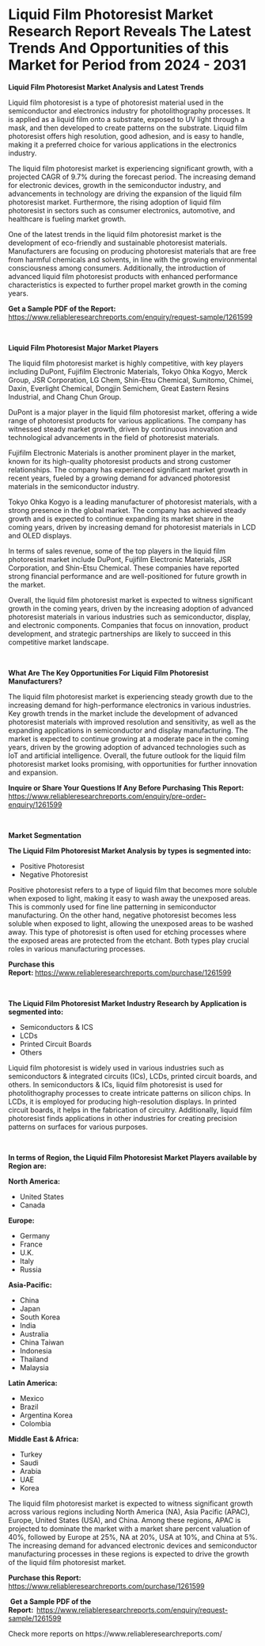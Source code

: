<p><h1>Liquid Film Photoresist Market Research Report Reveals The Latest Trends And Opportunities of this Market for Period from 2024 - 2031</h1></p><p><strong>Liquid Film Photoresist Market Analysis and Latest Trends</strong></p>
<p><p>Liquid film photoresist is a type of photoresist material used in the semiconductor and electronics industry for photolithography processes. It is applied as a liquid film onto a substrate, exposed to UV light through a mask, and then developed to create patterns on the substrate. Liquid film photoresist offers high resolution, good adhesion, and is easy to handle, making it a preferred choice for various applications in the electronics industry.</p><p>The liquid film photoresist market is experiencing significant growth, with a projected CAGR of 9.7% during the forecast period. The increasing demand for electronic devices, growth in the semiconductor industry, and advancements in technology are driving the expansion of the liquid film photoresist market. Furthermore, the rising adoption of liquid film photoresist in sectors such as consumer electronics, automotive, and healthcare is fueling market growth.</p><p>One of the latest trends in the liquid film photoresist market is the development of eco-friendly and sustainable photoresist materials. Manufacturers are focusing on producing photoresist materials that are free from harmful chemicals and solvents, in line with the growing environmental consciousness among consumers. Additionally, the introduction of advanced liquid film photoresist products with enhanced performance characteristics is expected to further propel market growth in the coming years.</p></p>
<p><strong>Get a Sample PDF of the Report:&nbsp;</strong> <a href="https://www.reliableresearchreports.com/enquiry/request-sample/1261599">https://www.reliableresearchreports.com/enquiry/request-sample/1261599</a></p>
<p>&nbsp;</p>
<p><strong>Liquid Film Photoresist Major Market Players</strong></p>
<p><p>The liquid film photoresist market is highly competitive, with key players including DuPont, Fujifilm Electronic Materials, Tokyo Ohka Kogyo, Merck Group, JSR Corporation, LG Chem, Shin-Etsu Chemical, Sumitomo, Chimei, Daxin, Everlight Chemical, Dongjin Semichem, Great Eastern Resins Industrial, and Chang Chun Group.</p><p>DuPont is a major player in the liquid film photoresist market, offering a wide range of photoresist products for various applications. The company has witnessed steady market growth, driven by continuous innovation and technological advancements in the field of photoresist materials.</p><p>Fujifilm Electronic Materials is another prominent player in the market, known for its high-quality photoresist products and strong customer relationships. The company has experienced significant market growth in recent years, fueled by a growing demand for advanced photoresist materials in the semiconductor industry.</p><p>Tokyo Ohka Kogyo is a leading manufacturer of photoresist materials, with a strong presence in the global market. The company has achieved steady growth and is expected to continue expanding its market share in the coming years, driven by increasing demand for photoresist materials in LCD and OLED displays.</p><p>In terms of sales revenue, some of the top players in the liquid film photoresist market include DuPont, Fujifilm Electronic Materials, JSR Corporation, and Shin-Etsu Chemical. These companies have reported strong financial performance and are well-positioned for future growth in the market.</p><p>Overall, the liquid film photoresist market is expected to witness significant growth in the coming years, driven by the increasing adoption of advanced photoresist materials in various industries such as semiconductor, display, and electronic components. Companies that focus on innovation, product development, and strategic partnerships are likely to succeed in this competitive market landscape.</p></p>
<p>&nbsp;</p>
<p><strong>What Are The Key Opportunities For Liquid Film Photoresist Manufacturers?</strong></p>
<p><p>The liquid film photoresist market is experiencing steady growth due to the increasing demand for high-performance electronics in various industries. Key growth trends in the market include the development of advanced photoresist materials with improved resolution and sensitivity, as well as the expanding applications in semiconductor and display manufacturing. The market is expected to continue growing at a moderate pace in the coming years, driven by the growing adoption of advanced technologies such as IoT and artificial intelligence. Overall, the future outlook for the liquid film photoresist market looks promising, with opportunities for further innovation and expansion.</p></p>
<p><strong>Inquire or Share Your Questions If Any Before Purchasing This Report:</strong> <a href="https://www.reliableresearchreports.com/enquiry/pre-order-enquiry/1261599">https://www.reliableresearchreports.com/enquiry/pre-order-enquiry/1261599</a></p>
<p>&nbsp;</p>
<p><strong>Market Segmentation</strong></p>
<p><strong>The Liquid Film Photoresist Market Analysis by types is segmented into:</strong></p>
<p><ul><li>Positive Photoresist</li><li>Negative Photoresist</li></ul></p>
<p><p>Positive photoresist refers to a type of liquid film that becomes more soluble when exposed to light, making it easy to wash away the unexposed areas. This is commonly used for fine line patterning in semiconductor manufacturing. On the other hand, negative photoresist becomes less soluble when exposed to light, allowing the unexposed areas to be washed away. This type of photoresist is often used for etching processes where the exposed areas are protected from the etchant. Both types play crucial roles in various manufacturing processes.</p></p>
<p><strong>Purchase this Report:&nbsp;</strong><a href="https://www.reliableresearchreports.com/purchase/1261599">https://www.reliableresearchreports.com/purchase/1261599</a></p>
<p>&nbsp;</p>
<p><strong>The Liquid Film Photoresist Market Industry Research by Application is segmented into:</strong></p>
<p><ul><li>Semiconductors & ICS</li><li>LCDs</li><li>Printed Circuit Boards</li><li>Others</li></ul></p>
<p><p>Liquid film photoresist is widely used in various industries such as semiconductors & integrated circuits (ICs), LCDs, printed circuit boards, and others. In semiconductors & ICs, liquid film photoresist is used for photolithography processes to create intricate patterns on silicon chips. In LCDs, it is employed for producing high-resolution displays. In printed circuit boards, it helps in the fabrication of circuitry. Additionally, liquid film photoresist finds applications in other industries for creating precision patterns on surfaces for various purposes.</p></p>
<p>&nbsp;</p>
<p><strong>In terms of Region, the Liquid Film Photoresist Market Players available by Region are:</strong></p>
<p>
    <p> <strong> North America: </strong>
        <ul>
            <li>United States</li>
            <li>Canada</li>
        </ul>
        </p> 
    <p> <strong> Europe: </strong>
        <ul>
            <li>Germany</li>
            <li>France</li>
            <li>U.K.</li>
            <li>Italy</li>
            <li>Russia</li>
        </ul>
        </p> 
    <p> <strong> Asia-Pacific: </strong>
        <ul>
            <li>China</li>
            <li>Japan</li>
            <li>South Korea</li>
            <li>India</li>
            <li>Australia</li>
            <li>China Taiwan</li>
            <li>Indonesia</li>
            <li>Thailand</li>
            <li>Malaysia</li>
        </ul>
        </p> 
    <p> <strong> Latin America: </strong>
        <ul>
            <li>Mexico</li>
            <li>Brazil</li>
            <li>Argentina Korea</li>
            <li>Colombia</li>
        </ul>
        </p> 
    <p> <strong> Middle East & Africa: </strong>
        <ul>
            <li>Turkey</li>
            <li>Saudi</li>
            <li>Arabia</li>
            <li>UAE</li>
            <li>Korea</li>
        </ul>
    </p>
    </p>
<p><p>The liquid film photoresist market is expected to witness significant growth across various regions including North America (NA), Asia Pacific (APAC), Europe, United States (USA), and China. Among these regions, APAC is projected to dominate the market with a market share percent valuation of 40%, followed by Europe at 25%, NA at 20%, USA at 10%, and China at 5%. The increasing demand for advanced electronic devices and semiconductor manufacturing processes in these regions is expected to drive the growth of the liquid film photoresist market.</p></p>
<p><strong>Purchase this Report: </strong><a href="https://www.reliableresearchreports.com/purchase/1261599">https://www.reliableresearchreports.com/purchase/1261599</a></p>
<p>&nbsp;<strong>Get a Sample PDF of the Report:&nbsp;&nbsp;</strong><a href="https://www.reliableresearchreports.com/enquiry/request-sample/1261599">https://www.reliableresearchreports.com/enquiry/request-sample/1261599</a></p>
<p><strong></strong></p>
<p>Check more reports on https://www.reliableresearchreports.com/</p>